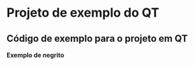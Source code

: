 # Projeto de exemplo do QT
## Código de exemplo para o projeto em QT
 <!-- # adiciona um titulo ## adiciona um subtitulo -->

**Exemplo de negrito**

